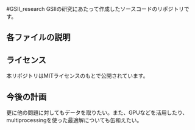 #GSII_research
GSIIの研究にあたって作成したソースコードのリポジトリです。
## 各ファイルの説明

## ライセンス
本リポジトリはMITライセンスのもとで公開されています。

## 今後の計画
更に他の問題に対してもデータを取りたい。また、GPUなどを活用したり、multiprocessingを使った最適解についても缶和えたい。